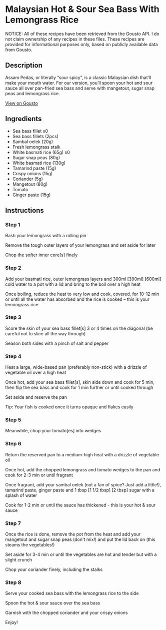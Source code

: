 # Malaysian Hot & Sour Sea Bass With Lemongrass Rice

NOTICE: All of these recipes have been retrieved from the Gousto API. I do not claim ownership of any recipes in these files. These recipes are provided for informational purposes only, based on publicly available data from Gousto.

## Description

Assam Pedas, or literally “sour spicy”, is a classic Malaysian dish that’ll make your mouth water. For our version, you’ll spoon your hot and sour sauce all over pan-fried sea bass and serve with mangetout, sugar snap peas and lemongrass rice.

[View on Gousto](https://www.gousto.co.uk/recipes/cookbook/premium-protein-malaysian-hot-sour-sea-bass-with-lemongrass-rice)

## Ingredients

- Sea bass fillet x0
- Sea bass fillets (2pcs)
- Sambal oelek (20g)
- Fresh lemongrass stalk
- White basmati rice (65g) x0
- Sugar snap peas (80g)
- White basmati rice (130g)
- Tamarind paste (15g)
- Crispy onions (15g)
- Coriander (5g)
- Mangetout (80g)
- Tomato
- Ginger paste (15g)

## Instructions


### Step 1

Bash your lemongrass with a rolling pin

Remove the tough outer layers of your lemongrass and set aside for later

Chop the softer inner core[s] finely


### Step 2

Add your basmati rice, outer lemongrass layers and 300ml <span class="text-purple">[390ml] </span><span class="text-danger">[600ml] </span>cold water to a pot with a lid and bring to the boil over a high heat

Once boiling, reduce the heat to very low and cook, covered, for 10-12 min or until all the water has absorbed and the rice is cooked – this is your lemongrass rice


### Step 3

Score the skin of your sea bass fillet[s] 3 or 4 times on the diagonal (be careful not to slice all the way through)

Season both sides with a pinch of salt and pepper


### Step 4

Heat a large, wide-based pan (preferably non-stick) with a drizzle of vegetable oil over a high heat

Once hot, add your sea bass fillet[s], skin side down and cook for 5 min, then flip the sea bass and cook for 1 min further or until cooked through

Set aside and reserve the pan

Tip: Your fish is cooked once it turns opaque and flakes easily


### Step 5

Meanwhile, chop your tomato[es] into wedges


### Step 6

Return the reserved pan to a medium-high heat with a drizzle of vegetable oil

Once hot, add the chopped lemongrass and tomato wedges to the pan and cook for 2-3 min or until fragrant

Once fragrant, add your sambal oelek (not a fan of spice? Just add a little!), tamarind paste, ginger paste and 1 tbsp <span class="text-purple">[1 1/2 tbsp]</span><span class="text-danger"> [2 tbsp] </span>sugar with a splash of water

Cook for 1-2 min or until the sauce has thickened - this is your hot & sour sauce


### Step 7

Once the rice is done, remove the pot from the heat and add your mangetout and sugar snap peas (don't mix!) and put the lid back on (this steams the vegetables!)

Set aside for 3-4 min or until the vegetables are hot and tender but with a slight crunch

Chop your coriander finely, including the stalks

### Step 8

Serve your cooked sea bass with the lemongrass rice to the side

Spoon the hot & sour sauce over the sea bass

Garnish with the chopped coriander and your crispy onions

Enjoy!

